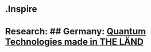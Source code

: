 # .Inspire
# Research: ## Germany: [Quantum Technologies made in THE LÄND](https://youtu.be/Cn7cuunIOEw)
